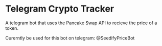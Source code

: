 # Telegram Crypto Tracker

A telegram bot that uses the Pancake Swap API to recieve the price of a token.

Curerntly be used for this bot on telegram: @SeedifyPriceBot


